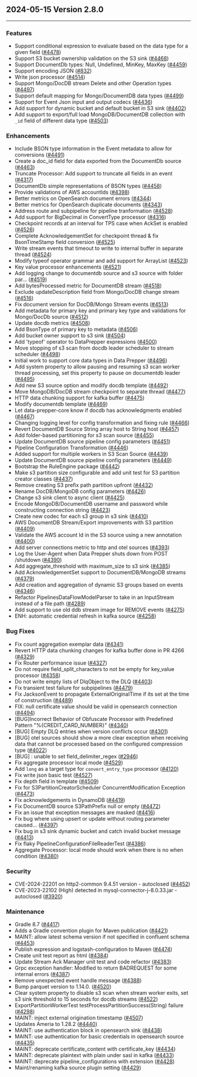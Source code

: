 ## 2024-05-15 Version 2.8.0

---

### Features
* Support conditional expression to evaluate based on the data type for a given field ([#4478](https://github.com/opensearch-project/data-prepper/issues/4478))
* Support S3 bucket ownership validation on the S3 sink ([#4468](https://github.com/opensearch-project/data-prepper/issues/4468))
* Support DocumentDb types: Null, Undefined, MinKey, MaxKey ([#4459](https://github.com/opensearch-project/data-prepper/issues/4459))
* Support encoding JSON ([#832](https://github.com/opensearch-project/data-prepper/issues/832))
* Write json processor ([#4514](https://github.com/opensearch-project/data-prepper/pull/4514))
* Support Mongo/DocDB stream Delete and other Operation types ([#4497](https://github.com/opensearch-project/data-prepper/pull/4497))
* Support default mapping for Mongo/DocumentDB data types  ([#4499](https://github.com/opensearch-project/data-prepper/pull/4499))
* Support for Event Json input and output codecs ([#4436](https://github.com/opensearch-project/data-prepper/pull/4436))
* Add support for dynamic bucket and default bucket in S3 sink ([#4402](https://github.com/opensearch-project/data-prepper/pull/4402))
* Add support to export/full load MongoDB/DocumentDB collection with `_id` field of different data type ([#4503](https://github.com/opensearch-project/data-prepper/pull/4503))


### Enhancements
* Include BSON type information in the Event metadata to allow for conversions ([#4491](https://github.com/opensearch-project/data-prepper/issues/4491))
* Create a doc_id field for data exported from the DocumentDb source ([#4463](https://github.com/opensearch-project/data-prepper/issues/4463))
* Truncate Processor: Add support to truncate all fields in an event ([#4317](https://github.com/opensearch-project/data-prepper/pull/4317))
* DocumentDb simple representations of BSON types ([#4458](https://github.com/opensearch-project/data-prepper/issues/4458))
* Provide validations of AWS accountIds ([#4398](https://github.com/opensearch-project/data-prepper/issues/4398))
* Better metrics on OpenSearch document errors ([#4344](https://github.com/opensearch-project/data-prepper/issues/4344))
* Better metrics for OpenSearch duplicate documents ([#4343](https://github.com/opensearch-project/data-prepper/issues/4343))
* Address route and subpipeline for pipeline tranformation ([#4528](https://github.com/opensearch-project/data-prepper/pull/4528))
* Add support for BigDecimal in ConvertType processor ([#4316](https://github.com/opensearch-project/data-prepper/issues/4316))
* Checkpoint records at an interval for TPS case when AckSet is enabled  ([#4526](https://github.com/opensearch-project/data-prepper/pull/4526))
* Complete AcknowledgementSet for checkpoint thread & fix BsonTimeStamp field conversion ([#4525](https://github.com/opensearch-project/data-prepper/pull/4525))
* Write stream events that timeout to write to internal buffer in separate thread ([#4524](https://github.com/opensearch-project/data-prepper/pull/4524))
* Modify typeof operator grammar and add support for ArrayList ([#4523](https://github.com/opensearch-project/data-prepper/pull/4523))
* Key value processor enhancements ([#4521](https://github.com/opensearch-project/data-prepper/pull/4521))
* Add logging change to documentdb source and s3 source with folder par… ([#4519](https://github.com/opensearch-project/data-prepper/pull/4519))
* Add bytesProcessed metric for DocumentDB stream ([#4518](https://github.com/opensearch-project/data-prepper/pull/4518))
* Exclude updateDescription field from Mongo/DocDB change stream ([#4516](https://github.com/opensearch-project/data-prepper/pull/4516))
* Fix document version for DocDB/Mongo Stream events ([#4513](https://github.com/opensearch-project/data-prepper/pull/4513))
* Add metadata for primary key and primary key type and validations for Mongo/DocDb source ([#4512](https://github.com/opensearch-project/data-prepper/pull/4512))
* Update docdb metrics ([#4508](https://github.com/opensearch-project/data-prepper/pull/4508))
* Add BsonType of primary key to metadata ([#4506](https://github.com/opensearch-project/data-prepper/pull/4506))
* Add bucket owner support to s3 sink ([#4504](https://github.com/opensearch-project/data-prepper/pull/4504))
* Add 'typeof' operator to DataPrepper expressions ([#4500](https://github.com/opensearch-project/data-prepper/pull/4500))
* Move stopping of s3 scan from docdb leader scheduler to stream scheduler ([#4498](https://github.com/opensearch-project/data-prepper/pull/4498))
* Initial work to support core data types in Data Prepper ([#4496](https://github.com/opensearch-project/data-prepper/pull/4496))
* Add system property to allow pausing and resuming s3 scan worker thread processing, set this property to pause on documentdb leader ([#4495](https://github.com/opensearch-project/data-prepper/pull/4495))
* Add new S3 source option and modify docdb template ([#4492](https://github.com/opensearch-project/data-prepper/pull/4492))
* Move MongoDB/DocDB stream checkpoint to separate thread ([#4477](https://github.com/opensearch-project/data-prepper/pull/4477))
* HTTP data chunking support for kafka buffer ([#4475](https://github.com/opensearch-project/data-prepper/pull/4475))
* Modify documentdb template ([#4469](https://github.com/opensearch-project/data-prepper/pull/4469))
* Let data-prepper-core know if docdb has acknowledgments enabled ([#4467](https://github.com/opensearch-project/data-prepper/pull/4467))
* Changing logging level for config transformation and fixing rule ([#4466](https://github.com/opensearch-project/data-prepper/pull/4466))
*  Revert DocumentDB Source String array host to String host ([#4457](https://github.com/opensearch-project/data-prepper/pull/4457))
* Add folder-based partitioning for s3 scan source ([#4455](https://github.com/opensearch-project/data-prepper/pull/4455))
* Update DocumentDB source pipeline config parameters  ([#4451](https://github.com/opensearch-project/data-prepper/pull/4451))
* Pipeline Configuration Transformation ([#4446](https://github.com/opensearch-project/data-prepper/pull/4446))
* Added support for multiple workers in S3 Scan Source ([#4439](https://github.com/opensearch-project/data-prepper/pull/4439))
* Update DocumentDB source pipeline config parameters  ([#4449](https://github.com/opensearch-project/data-prepper/pull/4449))
* Bootstrap the RuleEngine package ([#4442](https://github.com/opensearch-project/data-prepper/pull/4442))
* Make s3 partition size configurable and add unit test for S3 partition creator classes ([#4437](https://github.com/opensearch-project/data-prepper/pull/4437))
* Remove creating S3 prefix path partition upfront ([#4432](https://github.com/opensearch-project/data-prepper/pull/4432))
* Rename DocDB/MongoDB config parameters ([#4426](https://github.com/opensearch-project/data-prepper/pull/4426))
* Change s3 sink client to async client ([#4425](https://github.com/opensearch-project/data-prepper/pull/4425))
* Encode MongoDB/DocumentDB username and password while constructing connection string ([#4423](https://github.com/opensearch-project/data-prepper/pull/4423))
* Create new codec for each s3 group in s3 sink ([#4410](https://github.com/opensearch-project/data-prepper/pull/4410))
* AWS DocumentDB Stream/Export improvements with S3 partition ([#4409](https://github.com/opensearch-project/data-prepper/pull/4409))
* Validate the AWS account Id in the S3 source using a new annotation ([#4400](https://github.com/opensearch-project/data-prepper/pull/4400))
* Add server connections metric to http and otel sources ([#4393](https://github.com/opensearch-project/data-prepper/pull/4393))
* Log the User-Agent when Data Prepper shuts down from POST /shutdown ([#4390](https://github.com/opensearch-project/data-prepper/pull/4390))
* Add aggregate_threshold with maximum_size to s3 sink ([#4385](https://github.com/opensearch-project/data-prepper/pull/4385))
* Add AcknowledgementSet support to DocumentDB/MongoDB streams ([#4379](https://github.com/opensearch-project/data-prepper/pull/4379))
* Add creation and aggregation of dynamic S3 groups based on events ([#4346](https://github.com/opensearch-project/data-prepper/pull/4346))
* Refactor PipelinesDataFlowModelParser to take in an InputStream instead of a file path ([#4289](https://github.com/opensearch-project/data-prepper/pull/4289))
* Add support to use old ddb stream image for REMOVE events ([#4275](https://github.com/opensearch-project/data-prepper/pull/4275))
* ENH: automatic credential refresh in kafka source ([#4258](https://github.com/opensearch-project/data-prepper/pull/4258))


### Bug Fixes
* Fix count aggregation exemplar data ([#4341](https://github.com/opensearch-project/data-prepper/pull/4341))
* Revert HTTP data chunking changes for kafka buffer done in PR 4266 ([#4329](https://github.com/opensearch-project/data-prepper/pull/4329))
* Fix Router performance issue ([#4327](https://github.com/opensearch-project/data-prepper/pull/4327))
* Do not require field_split_characters to not be empty for key_value processor ([#4358](https://github.com/opensearch-project/data-prepper/pull/4358))
* Do not write empty lists of DlqObject to the DLQ ([#4403](https://github.com/opensearch-project/data-prepper/pull/4403))
* Fix transient test failure for subpipelines ([#4479](https://github.com/opensearch-project/data-prepper/pull/4479))
* Fix JacksonEvent to propagate ExternalOriginalTime if its set at the time of construction ([#4489](https://github.com/opensearch-project/data-prepper/pull/4489))
* FIX: null certificate value should be valid in opensearch connection ([#4494](https://github.com/opensearch-project/data-prepper/pull/4494))
* [BUG]Incorrect Behavior of Obfuscate Processor with Predefined Pattern "%{CREDIT_CARD_NUMBER}" ([#4340](https://github.com/opensearch-project/data-prepper/issues/4340))
* [BUG] Empty DLQ entries when version conflicts occur ([#4301](https://github.com/opensearch-project/data-prepper/issues/4301))
* [BUG] otel sources should show a more clear exception when receiving data that cannot be processed based on the configured compression type ([#4022](https://github.com/opensearch-project/data-prepper/issues/4022))
* [BUG] : unable to set field_delimiter_regex ([#2946](https://github.com/opensearch-project/data-prepper/issues/2946))
* Fix aggregate processor local mode ([#4529](https://github.com/opensearch-project/data-prepper/pull/4529))
* Add `long` as a target type for `convert_entry_type` processor ([#4120](https://github.com/opensearch-project/data-prepper/issues/4120))
* Fix write json basic test ([#4527](https://github.com/opensearch-project/data-prepper/pull/4527))
* Fix depth field in template ([#4509](https://github.com/opensearch-project/data-prepper/pull/4509))
* Fix for S3PartitionCreatorScheduler ConcurrentModification Exception ([#4473](https://github.com/opensearch-project/data-prepper/pull/4473))
* Fix acknowledgements in DynamoDB ([#4419](https://github.com/opensearch-project/data-prepper/pull/4419))
* Fix DocumentDB source S3PathPrefix null or empty ([#4472](https://github.com/opensearch-project/data-prepper/pull/4472))
* Fix an issue that exception messages are masked ([#4416](https://github.com/opensearch-project/data-prepper/pull/4416))
* Fix bug where using upsert or update without routing parameter caused… ([#4397](https://github.com/opensearch-project/data-prepper/pull/4397))
* Fix bug in s3 sink dynamic bucket and catch invalid bucket message ([#4413](https://github.com/opensearch-project/data-prepper/pull/4413))
* Fix flaky PipelineConfigurationFileReaderTest ([#4386](https://github.com/opensearch-project/data-prepper/pull/4386))
* Aggregate Processor: local mode should work when there is no when condition ([#4380](https://github.com/opensearch-project/data-prepper/pull/4380))


### Security
* CVE-2024-22201 on http2-common 9.4.51 version - autoclosed ([#4452](https://github.com/opensearch-project/data-prepper/issues/4452))
* CVE-2023-22102 (High) detected in mysql-connector-j-8.0.33.jar - autoclosed ([#3920](https://github.com/opensearch-project/data-prepper/issues/3920))


### Maintenance
* Gradle 8.7 ([#4417](https://github.com/opensearch-project/data-prepper/pull/4417))
* Adds a Gradle convention plugin for Maven publication ([#4421](https://github.com/opensearch-project/data-prepper/pull/4421))
* MAINT: allow latest schema version if not specified in confluent schema ([#4453](https://github.com/opensearch-project/data-prepper/pull/4453))
* Publish expression and logstash-configuration to Maven ([#4474](https://github.com/opensearch-project/data-prepper/pull/4474))
* Create unit test report as html ([#4384](https://github.com/opensearch-project/data-prepper/pull/4384))
* Update Stream Ack Manager unit test and code refactor ([#4383](https://github.com/opensearch-project/data-prepper/pull/4383))
* Grpc exception handler: Modified to return BADREQUEST for some internal errors ([#4387](https://github.com/opensearch-project/data-prepper/pull/4387))
* Remove unexpected event handle message ([#4388](https://github.com/opensearch-project/data-prepper/pull/4388))
* Bump parquet version to 1.14.0. ([#4520](https://github.com/opensearch-project/data-prepper/pull/4520))
* Clear system property to disable s3 scan when stream worker exits, set s3 sink threshold to 15 seconds for docdb streams ([#4522](https://github.com/opensearch-project/data-prepper/pull/4522))
* ExportPartitionWorkerTest testProcessPartitionSuccess(String) failure ([#4298](https://github.com/opensearch-project/data-prepper/issues/4298))
* MAINT: inject external origination timestamp ([#4507](https://github.com/opensearch-project/data-prepper/pull/4507))
* Updates Ameria to 1.28.2 ([#4440](https://github.com/opensearch-project/data-prepper/pull/4440))
* MAINT: use authentication block in opensearch sink ([#4438](https://github.com/opensearch-project/data-prepper/pull/4438))
* MAINT: use authentication for basic credentials in opensearch source ([#4435](https://github.com/opensearch-project/data-prepper/pull/4435))
* MAINT: deprecate certificate_content with certificate_key ([#4434](https://github.com/opensearch-project/data-prepper/pull/4434))
* MAINT: deprecate plaintext with plain under sasl in kafka ([#4433](https://github.com/opensearch-project/data-prepper/pull/4433))
* MAINT: deprecate pipeline_configurations with extension ([#4428](https://github.com/opensearch-project/data-prepper/pull/4428))
* Maint/renaming kafka source plugin setting ([#4429](https://github.com/opensearch-project/data-prepper/pull/4429))
